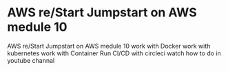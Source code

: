 # AWS re/Start  Jumpstart on AWS medule 10
 AWS re/Start  Jumpstart on AWS medule 10
work with Docker
work with kubernetes
work with Container
Run CI/CD with circleci 
watch how to do in youtube channal

